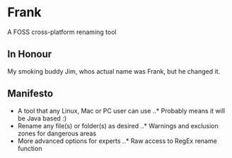 # Frank
A FOSS cross-platform renaming tool

In Honour
---------
My smoking buddy Jim, whos actual name was Frank, but he changed it.

Manifesto
---------
* A tool that any Linux, Mac or PC user can use
..* Probably means it will be Java based :)
* Rename any file(s) or folder(s) as desired
..* Warnings and exclusion zones for dangerous areas
* More advanced options for experts
..* Raw access to RegEx rename function
